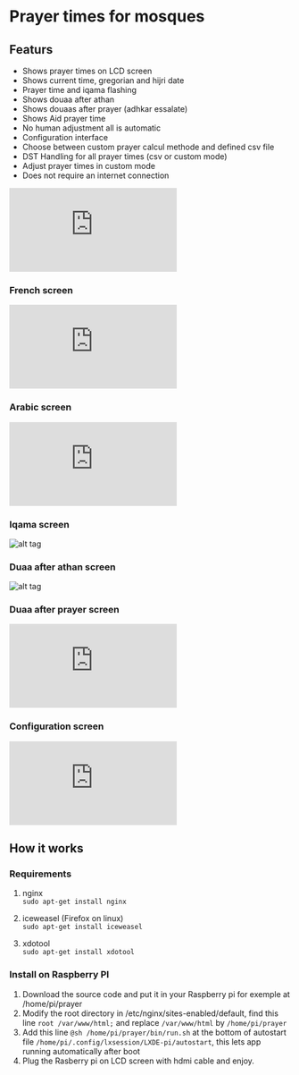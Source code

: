 # Prayer times for mosques ###

## Featurs

* Shows prayer times on LCD screen
* Shows current time, gregorian and hijri date
* Prayer time and iqama flashing
* Shows douaa after athan
* Shows douaas after prayer (adhkar essalate)
* Shows Aid prayer time
* No human adjustment all is automatic
* Configuration interface
* Choose between custom prayer calcul methode and defined csv file
* DST Handling for all prayer times (csv or custom mode)
* Adjust prayer times in custom mode
* Does not require an internet connection

![alt tag](http://izf.synology.me/photo/webapi/thumb.php?api=SYNO.PhotoStation.Thumb&method=get&version=1&size=large&id=photo_c3896372616e20686f72616972657320707269c3a87265_494d475f32303137303330345f3132313932362e6a7067&rotate_version=0&thumb_sig=2f766f6c756d65312f70686f746f2fc3896372616e20686f72616972657320707269c3a872652f494d475f32303137303330345f3132313932362e6a7067&mtime=1488645849&SynoToken=qod69jke6bcs3f2rgigkigjd62)

### French screen
![alt tag](http://izf.synology.me/photo/webapi/thumb.php?api=SYNO.PhotoStation.Thumb&method=get&version=1&size=large&id=photo_c3896372616e20686f72616972657320707269c3a87265_6672656e63682e706e67&rotate_version=0&mtime=1488661668&SynoToken=qod69jke6bcs3f2rgigkigjd62)

### Arabic screen
![alt tag](http://izf.synology.me/photo/webapi/thumb.php?api=SYNO.PhotoStation.Thumb&method=get&version=1&size=large&id=photo_c3896372616e20686f72616972657320707269c3a87265_6172616269632e706e67&rotate_version=0&mtime=1489238780&SynoToken=qod69jke6bcs3f2rgigkigjd62)

### Iqama screen
![alt tag](http://priere.mosquee-houilles.fr/img/iqama.png)

### Duaa after athan screen
![alt tag](http://priere.mosquee-houilles.fr/img/douaa-after-athan.png)

### Duaa after prayer screen
![alt tag](http://izf.synology.me/photo/webapi/thumb.php?api=SYNO.PhotoStation.Thumb&method=get&version=1&size=large&id=photo_c3896372616e20686f72616972657320707269c3a87265_646f7561612d61667465722d7072617965722e706e67&rotate_version=0&thumb_sig=2f766f6c756d65312f70686f746f2fc3896372616e20686f72616972657320707269c3a872652f646f7561612d61667465722d7072617965722e706e67&mtime=1489237730&SynoToken=qod69jke6bcs3f2rgigkigjd62)

### Configuration screen
![alt tag](http://izf.synology.me/photo/webapi/thumb.php?api=SYNO.PhotoStation.Thumb&method=get&version=1&size=large&id=photo_c3896372616e20686f72616972657320707269c3a87265_636f6e6669677572652e706e67&rotate_version=0&thumb_sig=2f766f6c756d65312f70686f746f2fc3896372616e20686f72616972657320707269c3a872652f636f6e6669677572652e706e67&mtime=1488661663&SynoToken=qod69jke6bcs3f2rgigkigjd62)

## How it works

### Requirements
1. nginx  
`sudo apt-get install nginx`

2. iceweasel (Firefox on linux)  
`sudo apt-get install iceweasel`

3. xdotool  
`sudo apt-get install xdotool`

### Install on Raspberry PI
1. Download the source code and put it in your Raspberry pi for exemple at /home/pi/prayer
2. Modify the root directory in /etc/nginx/sites-enabled/default, find this line `root /var/www/html;` and replace `/var/www/html` by `/home/pi/prayer`
3. Add this line `@sh /home/pi/prayer/bin/run.sh` at the bottom of autostart file `/home/pi/.config/lxsession/LXDE-pi/autostart`, this lets app running automatically after boot
4. Plug the Rasberry pi on LCD screen with hdmi cable and enjoy.
